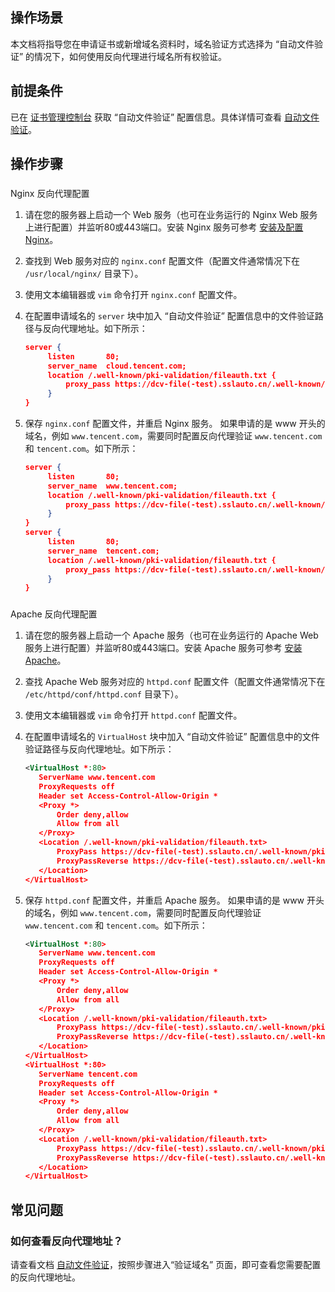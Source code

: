 ## 操作场景

本文档将指导您在申请证书或新增域名资料时，域名验证方式选择为 “自动文件验证” 的情况下，如何使用反向代理进行域名所有权验证。

## 前提条件

已在 [证书管理控制台](https://console.cloud.tencent.com/certoverview) 获取 “自动文件验证” 配置信息。具体详情可查看 [自动文件验证](https://intl.cloud.tencent.com/document/product/1007/44061)。

## 操作步骤

### 

Nginx 反向代理配置
1. 请在您的服务器上启动一个 Web 服务（也可在业务运行的 Nginx Web 服务上进行配置）并监听80或443端口。安装 Nginx 服务可参考 [安装及配置 Nginx](https://intl.cloud.tencent.com/document/product/213/38674)。

2. 查找到 Web 服务对应的 `nginx.conf` 配置文件（配置文件通常情况下在 `/usr/local/nginx/` 目录下）。

3. 使用文本编辑器或 `vim` 命令打开 `nginx.conf` 配置文件。

4. 在配置申请域名的 `server` 块中加入 “自动文件验证” 配置信息中的文件验证路径与反向代理地址。如下所示：

   ``` json
   server {
        listen       80;
        server_name  cloud.tencent.com;
        location /.well-known/pki-validation/fileauth.txt { 
            proxy_pass https://dcv-file(-test).sslauto.cn/.well-known/pki-validation/63b5b182****ebd.txt; #此处请替换为 “自动文件验证” 配置信息中的反向代理地址。
        }
   }
   ```
5. 保存 `nginx.conf` 配置文件，并重启 Nginx 服务。
如果申请的是 www 开头的域名，例如 `www.tencent.com`，需要同时配置反向代理验证 `www.tencent.com` 和 `tencent.com`。如下所示：

   ``` json
   server {
        listen       80;
        server_name  www.tencent.com;
        location /.well-known/pki-validation/fileauth.txt {
            proxy_pass https://dcv-file(-test).sslauto.cn/.well-known/pki-validation/63b5b1823189c136a493f574a81ebd.txt; #此处请替换为 “自动文件验证” 配置信息中的反向代理地址。
        }
   }
   server {
        listen       80;
        server_name  tencent.com;
        location /.well-known/pki-validation/fileauth.txt {
            proxy_pass https://dcv-file(-test).sslauto.cn/.well-known/pki-validation/sfsfa****sfsf4ssf.txt; #此处请替换为 “自动文件验证” 配置信息中的反向代理地址。
        }
   }
   ```

### 

Apache 反向代理配置
1. 请在您的服务器上启动一个 Apache 服务（也可在业务运行的 Apache Web 服务上进行配置）并监听80或443端口。安装 Apache 服务可参考 [安装 Apache](https://intl.cloud.tencent.com/document/product/213/34813)。

2. 查找 Apache Web 服务对应的 `httpd.conf` 配置文件（配置文件通常情况下在 `/etc/httpd/conf/httpd.conf` 目录下）。

3. 使用文本编辑器或 `vim` 命令打开 `httpd.conf` 配置文件。

4. 在配置申请域名的 `VirtualHost` 块中加入 “自动文件验证” 配置信息中的文件验证路径与反向代理地址。如下所示：

   ``` xml
   <VirtualHost *:80>
      ServerName www.tencent.com
      ProxyRequests off  
      Header set Access-Control-Allow-Origin *
      <Proxy *>
          Order deny,allow
          Allow from all
      </Proxy>
      <Location /.well-known/pki-validation/fileauth.txt>
          ProxyPass https://dcv-file(-test).sslauto.cn/.well-known/pki-validation/sfsf****fsf4ssf.txt; #此处请替换为 “自动文件验证” 配置信息中的反向代理地址。
          ProxyPassReverse https://dcv-file(-test).sslauto.cn/.well-known/pki-validation/sfsf****fsf4ssf.txt; #此处请替换为 “自动文件验证” 配置信息中的反向代理地址。
      </Location>
   </VirtualHost>
   ```
5. 保存 `httpd.conf` 配置文件，并重启 Apache 服务。
如果申请的是 www 开头的域名，例如 `www.tencent.com`，需要同时配置反向代理验证 `www.tencent.com` 和 `tencent.com`。如下所示：

   ``` xml
   <VirtualHost *:80>
      ServerName www.tencent.com
      ProxyRequests off  
      Header set Access-Control-Allow-Origin *
      <Proxy *>
          Order deny,allow
          Allow from all
      </Proxy>
      <Location /.well-known/pki-validation/fileauth.txt>
          ProxyPass https://dcv-file(-test).sslauto.cn/.well-known/pki-validation/sfsfasgfa****sf4ssf.txt; #此处请替换为 “自动文件验证” 配置信息中的反向代理地址。
          ProxyPassReverse https://dcv-file(-test).sslauto.cn/.well-known/pki-validation/sfsfasgfa****sf4ssf.txt; #此处请替换为 “自动文件验证” 配置信息中的反向代理地址。
      </Location>
   </VirtualHost>
   <VirtualHost *:80>
      ServerName tencent.com
      ProxyRequests off  
      Header set Access-Control-Allow-Origin *
      <Proxy *>
          Order deny,allow
          Allow from all
      </Proxy>
      <Location /.well-known/pki-validation/fileauth.txt>
          ProxyPass https://dcv-file(-test).sslauto.cn/.well-known/pki-validation/sfsfasgfa****sf4ssf.txt.txt; #此处请替换为 “自动文件验证” 配置信息中的反向代理地址。
          ProxyPassReverse https://dcv-file(-test).sslauto.cn/.well-known/pki-validation/sfsfasgfa****sf4ssf.txt.txt; #此处请替换为 “自动文件验证” 配置信息中的反向代理地址。
      </Location>
   </VirtualHost>
   ```

## 常见问题

### 如何查看反向代理地址？

请查看文档 [自动文件验证](https://intl.cloud.tencent.com/document/product/1007/44061)，按照步骤进入“验证域名” 页面，即可查看您需要配置的反向代理地址。